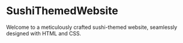 # SushiThemedWebsite
Welcome to a meticulously crafted sushi-themed website, seamlessly designed with HTML and CSS. 
